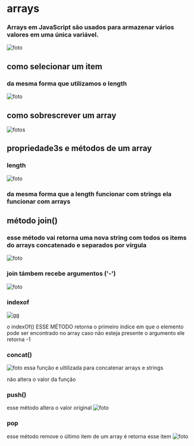 # arrays
### Arrays em JavaScript são usados para armazenar vários valores em uma única variável.

![foto](./Captura%20de%20tela%202022-11-28%20215315.png)
## como selecionar um item
### da mesma forma que utilizamos o length

![foto](./dqwddwd.png)
## como sobrescrever um array
![fotos](subs.png)
## propriedade3s e métodos de um array
### length
![foto](lllllll.png)
### da mesma forma que a length funcionar com strings ela funcionar com arrays 
## método join()
### esse método vai retorna uma nova string com todos os items do arrays concatenado e separados por vírgula
![foto](join.png)
### join támbem recebe argumentos ('-')
![foto](fgedf.png)
### indexof
![gg](indexof.png)

o indexOf() ESSE MÉTODO retorna o primeiro índice em que o elemento pode ser encontrado no array
caso não esteja presente o argumento ele retorna -1
### concat()
![foto](concat.png)
essa função e ultilizada para concatenar arrays e strings 

não altera o valor da função 
### push()
esse método altera o valor original 
![foto](catar.png)
### pop
esse método remove o último item de um array é retorna esse item
![foto](pop.png)
